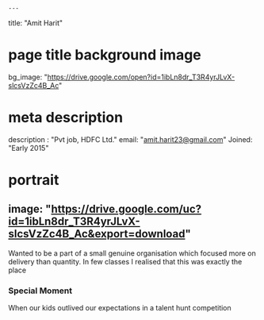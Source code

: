 
    ---
title: "Amit Harit"
# page title background image
bg_image: "https://drive.google.com/open?id=1ibLn8dr_T3R4yrJLvX-slcsVzZc4B_Ac"
# meta description
description : "Pvt job, HDFC Ltd."
email: "amit.harit23@gmail.com"
Joined: "Early 2015"
# portrait
image: "https://drive.google.com/uc?id=1ibLn8dr_T3R4yrJLvX-slcsVzZc4B_Ac&export=download"
---

Wanted to be a part of a small genuine organisation which focused more on delivery than quantity. In few classes I realised that this was exactly the place

### Special Moment
When our kids outlived our expectations in a talent hunt competition

